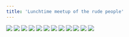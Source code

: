 ```yaml
---
title: 'Lunchtime meetup of the rude people'
---
```


![](/images/ribald-youth/part-14/pg156.jpg)
![](/images/ribald-youth/part-14/pg157.jpg)
![](/images/ribald-youth/part-14/pg158.jpg)
![](/images/ribald-youth/part-14/pg159.jpg)
![](/images/ribald-youth/part-14/pg160.jpg)
![](/images/ribald-youth/part-14/pg161.jpg)
![](/images/ribald-youth/part-14/pg162.jpg)
![](/images/ribald-youth/part-14/pg163.jpg)
![](/images/ribald-youth/part-14/pg164.jpg)
![](/images/ribald-youth/part-14/pg165.jpg)
![](/images/ribald-youth/part-14/pg166.jpg)
![](/images/ribald-youth/part-14/pg167.jpg)